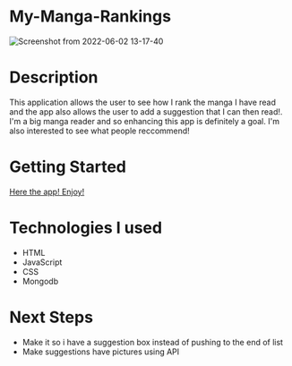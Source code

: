 # My-Manga-Rankings
![Screenshot from 2022-06-02 13-17-40](https://user-images.githubusercontent.com/24855550/171687093-46951848-94c5-4ab4-bcce-5ae284053378.png)

# Description
This application allows the user to see how I rank the manga I have read and the app also allows the user to add a suggestion that I can then read!. I'm a big manga reader and so enhancing this app is definitely a goal. I'm also interested to see what people reccommend!

# Getting Started
[Here the app! Enjoy! ](https://my-manga-rankings.herokuapp.com/manga)

# Technologies I used
- HTML
- JavaScript
- CSS
- Mongodb

# Next Steps
* Make it so i have a suggestion box instead of pushing to the end of list
* Make suggestions have pictures using API
